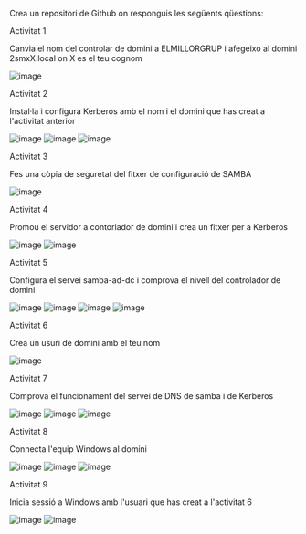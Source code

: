 Crea un repositori de Github on responguis les següents qüestions: 

Activitat 1

Canvia el nom del controlar de domini a ELMILLORGRUP i afegeixo al domini 2smxX.local on X es el teu cognom

![image](https://github.com/user-attachments/assets/d2613c9d-266d-452b-a515-4a5b7444f6c7)

Activitat 2

Instal·la i configura Kerberos amb el nom i el domini que has creat a l'activitat anterior

![image](https://github.com/user-attachments/assets/f717bf99-a317-49a8-ae99-5cd1fd3fc2f6)
![image](https://github.com/user-attachments/assets/5cb0fa3a-dd0f-4b23-a4ed-2f8a3aa76181)
![image](https://github.com/user-attachments/assets/8fa12a48-7e01-48f6-bbfe-329ec6df400c)

Activitat 3

Fes una còpia de seguretat del fitxer de configuració de SAMBA

![image](https://github.com/user-attachments/assets/d59baa9a-3b9d-4853-962a-e4a5be20358a)

Activitat 4

Promou el servidor a contorlador de domini i crea un fitxer per a Kerberos

![image](https://github.com/user-attachments/assets/be0b5902-a9e9-4a5c-91d1-5a20d0e743ee)
![image](https://github.com/user-attachments/assets/e4a3fd94-d6cd-4e5e-bf5b-62b0a8caa9a5)

Activitat 5

Configura el servei samba-ad-dc i comprova el nivell del controlador de domini

![image](https://github.com/user-attachments/assets/aa32401b-d611-46ae-8486-84580b40da31)
![image](https://github.com/user-attachments/assets/d4d7ab2c-9bfe-4e5e-8710-43319bfb0916)
![image](https://github.com/user-attachments/assets/e29ed042-7c5d-4246-a8b3-ec8273bf601c)
![image](https://github.com/user-attachments/assets/64e0c7d8-037d-4933-9e2b-0e21b4bd04ea)

Activitat 6

Crea un usuri de domini amb el teu nom

![image](https://github.com/user-attachments/assets/e69ac5f1-430b-4c5e-8c35-9ba833b4c34d)

Activitat 7

Comprova el funcionament del servei de DNS de samba i de Kerberos

![image](https://github.com/user-attachments/assets/150a939f-891a-4913-8588-29b0fec08fe9)
![image](https://github.com/user-attachments/assets/9067727c-73ee-45be-8b28-4f19634bff8c)
![image](https://github.com/user-attachments/assets/832d8382-585c-4c41-b9a4-7e2354a355a0)

Activitat 8

Connecta l'equip Windows al domini

![image](https://github.com/user-attachments/assets/b84fd5f7-ebfb-41ac-84b3-296e3bb2867d)
![image](https://github.com/user-attachments/assets/56992f3c-5ff7-4339-9f27-aed4f7dca7cd)
![image](https://github.com/user-attachments/assets/4cad913c-c131-44a2-a070-9cc552a0c535)

Activitat 9

Inicia sessió a Windows amb l'usuari que has creat a l'activitat 6

![image](https://github.com/user-attachments/assets/b3f73744-d4c9-4004-b831-ec95bb0d0198)
![image](https://github.com/user-attachments/assets/df00f8dc-487f-48e3-93b6-5130dc7c66fa)

